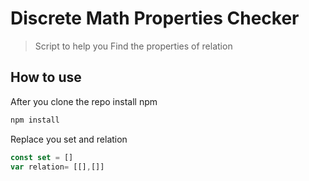 # Discrete Math Properties Checker

> Script to help you Find the properties of relation


## How to use
After you clone the repo install npm
```sh
npm install
```
Replace you set and relation 
``` js
const set = []
var relation= [[],[]]
```
